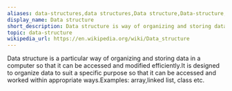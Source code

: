 ```yaml
---
aliases: data-structures,data structures,Data structure,Data-structure,Data structures
display_name: Data structure
short_description: Data structure is way of organizing and storing data.
topic: data-structure
wikipedia_url: https://en.wikipedia.org/wiki/Data_structure
---
```

 Data structure is a particular way of organizing and storing data in a computer so that it can be accessed and modified efficiently.It is designed to organize data to suit a specific purpose so that it can be accessed and worked within appropriate ways.Examples: array,linked list, class etc.